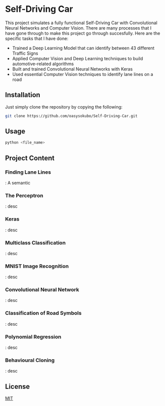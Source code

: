 # Self-Driving Car

This project simulates a fully functional Self-Driving Car with Convolutional Neural 
Networks and Computer Vision. There are many processes that I have gone through to make
this project go through succesfully. Here are the specific tasks that I have done:

* Trained a Deep Learning Model that can identify between 43 different Traffic Signs
* Applied Computer Vision and Deep Learning techniques to build automotive-related 
algorithms 
* Built and trained Convolutional Neural Networks with Keras
* Used essential Computer Vision techniques to identify lane lines on a road

## Installation

Just simply clone the repository by copying the following:
```bash
git clone https://github.com/oasysokubo/Self-Driving-Car.git
```

## Usage

```bash
python <file_name>
```


## Project Content
### Finding Lane Lines
:  A semantic

### The Perceptron 
: desc

### Keras 
: desc

### Multiclass Classification 
: desc

### MNIST Image Recognition 
: desc

### Convolutional Neural Network 
: desc

### Classification of Road Symbols 
: desc

### Polynomial Regression 
: desc

### Behavioural Cloning  
: desc

## License
[MIT](https://choosealicense.com/licenses/mit/)
